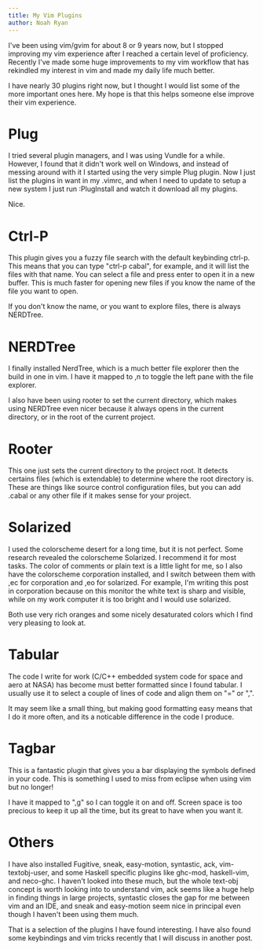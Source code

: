 ```yaml
---
title: My Vim Plugins
author: Noah Ryan
---
```


I've been using vim/gvim for about 8 or 9 years now, but I stopped improving my
vim experience after I reached a certain level of proficiency.
Recently I've made some huge improvements to my vim workflow that has rekindled my interest
in vim and made my daily life much better.


I have nearly 30 plugins right now, but I thought I would list some of the more important
ones here. My hope is that this helps someone else improve their vim experience.

Plug
====
I tried several plugin managers, and I was using Vundle for a while. However, I found that
it didn't work well on Windows, and instead of messing around with it I started using the
very simple Plug plugin. Now I just list the plugins in want in my .vimrc, and when I need to
update to setup a new system I just run :PlugInstall and watch it download all my plugins.

Nice.


Ctrl-P
======
This plugin gives you a fuzzy file search with the default keybinding ctrl-p. This means that
you can type "ctrl-p cabal", for example, and it will list the files with that name. You can
select a file and press enter to open it in a new buffer. This is much faster for opening new
files if you know the name of the file you want to open.

If you don't know the name, or you want to explore files, there is always NERDTree.


NERDTree
========
I finally installed NerdTree, which is a much better file explorer then the build in
one in vim. I have it mapped to ,n to toggle the left pane with the file explorer.

I also have been using rooter to set the current directory, which makes using NERDTree even nicer
because it always opens in the current directory, or in the root of the current project.


Rooter
======
This one just sets the current directory to the project root. It detects certains files
(which is extendable) to determine where the root directory is. These are things like
source control configuration files, but you can add .cabal or any other file if it makes
sense for your project.


Solarized
=========
I used the colorscheme desert for a long time, but it is not perfect. Some research revealed the
colorscheme Solarized. I recommend it for most tasks.
The color of comments or plain text is a little light for me, so I also have the colorscheme
corporation installed, and I switch between them with ,ec for corporation and ,eo for solarized.
For example, I'm writing this post in corporation because on this monitor the white text is
sharp and visible, while on my work computer it is too bright and I would use solarized.

Both use very rich oranges and some nicely desaturated colors which I find very pleasing to look at.


Tabular
=======
The code I write for work (C/C++ embedded system code for space and aero at NASA) has become must
better formatted since I found tabular. I usually use it to select a couple of lines of code
and align them on "=" or ",".

It may seem like a small thing, but making good formatting easy means that I do it more often, and
its a noticable difference in the code I produce.

Tagbar
======
This is a fantastic plugin that gives you a bar displaying the symbols defined in your code.
This is something I used to miss from eclipse when using vim but no longer!

I have it mapped to ",g" so I can toggle it on and off. Screen space is too precious to keep it
up all the time, but its great to have when you want it.

Others
======
I have also installed Fugitive, sneak, easy-motion, syntastic, ack, vim-textobj-user, and some
Haskell specific plugins like ghc-mod, haskell-vim, and neco-ghc. I haven't looked into these
much, but the whole text-obj concept is worth looking into to understand vim, ack seems like
a huge help in finding things in large projects, syntastic closes the gap for me between vim
and an IDE, and sneak and easy-motion seem nice in principal even though I haven't been using them
much.



That is a selection of the plugins I have found interesting. I have also found some keybindings
and vim tricks recently that I will discuss in another post.
